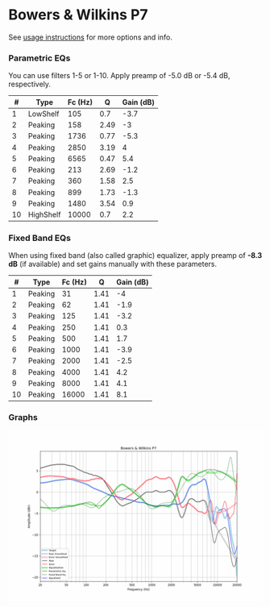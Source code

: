# Bowers & Wilkins P7
See [usage instructions](https://github.com/jaakkopasanen/AutoEq#usage) for more options and info.

### Parametric EQs
You can use filters 1-5 or 1-10. Apply preamp of -5.0 dB or -5.4 dB, respectively.

|   # | Type      |   Fc (Hz) |    Q |   Gain (dB) |
|-----|-----------|-----------|------|-------------|
|   1 | LowShelf  |       105 | 0.7  |        -3.7 |
|   2 | Peaking   |       158 | 2.49 |        -3   |
|   3 | Peaking   |      1736 | 0.77 |        -5.3 |
|   4 | Peaking   |      2850 | 3.19 |         4   |
|   5 | Peaking   |      6565 | 0.47 |         5.4 |
|   6 | Peaking   |       213 | 2.69 |        -1.2 |
|   7 | Peaking   |       360 | 1.58 |         2.5 |
|   8 | Peaking   |       899 | 1.73 |        -1.3 |
|   9 | Peaking   |      1480 | 3.54 |         0.9 |
|  10 | HighShelf |     10000 | 0.7  |         2.2 |

### Fixed Band EQs
When using fixed band (also called graphic) equalizer, apply preamp of **-8.3 dB** (if available) and set gains manually with these parameters.

|   # | Type    |   Fc (Hz) |    Q |   Gain (dB) |
|-----|---------|-----------|------|-------------|
|   1 | Peaking |        31 | 1.41 |        -4   |
|   2 | Peaking |        62 | 1.41 |        -1.9 |
|   3 | Peaking |       125 | 1.41 |        -3.2 |
|   4 | Peaking |       250 | 1.41 |         0.3 |
|   5 | Peaking |       500 | 1.41 |         1.7 |
|   6 | Peaking |      1000 | 1.41 |        -3.9 |
|   7 | Peaking |      2000 | 1.41 |        -2.5 |
|   8 | Peaking |      4000 | 1.41 |         4.2 |
|   9 | Peaking |      8000 | 1.41 |         4.1 |
|  10 | Peaking |     16000 | 1.41 |         8.1 |

### Graphs
![](./Bowers%20&%20Wilkins%20P7.png)
